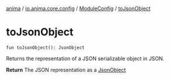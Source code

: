 [anima](../../index.md) / [io.anima.core.config](../index.md) / [ModuleConfig](index.md) / [toJsonObject](./to-json-object.md)

# toJsonObject

`fun toJsonObject(): JsonObject`

Returns the representation of a JSON serializable object in JSON.

**Return**
The JSON representation as a [JsonObject](#)

